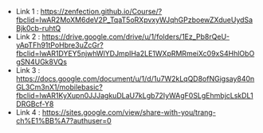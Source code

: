 - Link 1  : https://zenfection.github.io/Course/?fbclid=IwAR2MoXM6deV2P_TqaT5oRXpvxyWJqhGPzboewZXdueUydSaBjk0cb-ruhtQ
- Link 2 : https://drive.google.com/drive/u/1/folders/1Ez_Pb8rQeU-yApTFh91tPoHbre3uZcGr?fbclid=IwAR1DYEY5njwhWlYDJmpIHa2LE1WXpRMRmeiXc09xS4HhlObOgSN4UGk8VQs
- Link 3 : https://docs.google.com/document/u/1/d/1u7W2kLqQD8ofNGigsay840nGL3Cm3nX1/mobilebasic?fbclid=IwAR1KyXupn0JJJagkuDLaU7kLgb72IyWAgF0SLgEhmbjcLskDL1DRGBcf-Y8
- Link 4 : https://sites.google.com/view/share-with-you/trang-ch%E1%BB%A7?authuser=0
